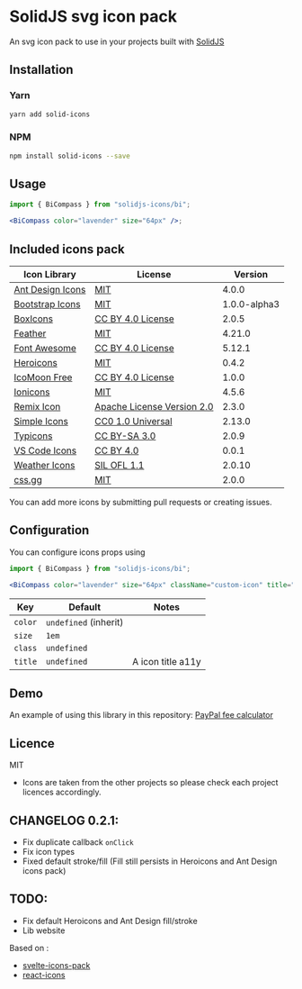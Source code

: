 # SolidJS svg icon pack

An svg icon pack to use in your projects built with [SolidJS](https://solidjs.com)

## Installation

### Yarn

```bash
yarn add solid-icons
```

### NPM

```bash
npm install solid-icons --save
```

## Usage

```jsx
import { BiCompass } from "solidjs-icons/bi";

<BiCompass color="lavender" size="64px" />;
```

## Included icons pack

| Icon Library                                                       | License                                                                 | Version      |
| ------------------------------------------------------------------ | ----------------------------------------------------------------------- | ------------ |
| [Ant Design Icons](https://github.com/ant-design/ant-design-icons) | [MIT](https://opensource.org/licenses/MIT)                              | 4.0.0        |
| [Bootstrap Icons](https://github.com/twbs/icons)                   | [MIT](https://opensource.org/licenses/MIT)                              | 1.0.0-alpha3 |
| [BoxIcons](https://github.com/atisawd/boxicons)                    | [CC BY 4.0 License](https://creativecommons.org/licenses/by/4.0/)       | 2.0.5        |
| [Feather](https://feathericons.com/)                               | [MIT](https://github.com/feathericons/feather/blob/master/LICENSE)      | 4.21.0       |
| [Font Awesome](https://fontawesome.com/)                           | [CC BY 4.0 License](https://creativecommons.org/licenses/by/4.0/)       | 5.12.1       |
| [Heroicons](https://github.com/refactoringui/heroicons)            | [MIT](https://github.com/tailwindlabs/heroicons/blob/master/LICENSE)    | 0.4.2        |
| [IcoMoon Free](https://github.com/Keyamoon/IcoMoon-Free)           | [CC BY 4.0 License](https://creativecommons.org/licenses/by/4.0/)       | 1.0.0        |
| [Ionicons](https://ionicons.com/)                                  | [MIT](https://github.com/ionic-team/ionicons/blob/master/LICENSE)       | 4.5.6        |
| [Remix Icon](https://github.com/Remix-Design/RemixIcon)            | [Apache License Version 2.0](http://www.apache.org/licenses/)           | 2.3.0        |
| [Simple Icons](https://simpleicons.org/)                           | [CC0 1.0 Universal](https://creativecommons.org/publicdomain/zero/1.0/) | 2.13.0       |
| [Typicons](http://s-ings.com/typicons/)                            | [CC BY-SA 3.0](https://creativecommons.org/licenses/by-sa/3.0/)         | 2.0.9        |
| [VS Code Icons](https://github.com/microsoft/vscode-codicons)      | [CC BY 4.0](https://creativecommons.org/licenses/by/4.0/)               | 0.0.1        |
| [Weather Icons](https://erikflowers.github.io/weather-icons/)      | [SIL OFL 1.1](http://scripts.sil.org/OFL)                               | 2.0.10       |
| [css.gg](https://github.com/astrit/css.gg)                         | [MIT](https://opensource.org/licenses/MIT)                              | 2.0.0        |

You can add more icons by submitting pull requests or creating issues.

## Configuration

You can configure icons props using

```jsx
import { BiCompass } from "solidjs-icons/bi";

<BiCompass color="lavender" size="64px" className="custom-icon" title="a11y" />;
```

| Key     | Default               | Notes             |
| ------- | --------------------- | ----------------- |
| `color` | `undefined` (inherit) |                   |
| `size`  | `1em`                 |                   |
| `class` | `undefined`           |                   |
| `title` | `undefined`           | A icon title a11y |

## Demo

An example of using this library in this repository:
[PayPal fee calculator](https://github.com/x64Bits/paypal-fee-solid)

## Licence

MIT

- Icons are taken from the other projects so please check each project licences accordingly.

## CHANGELOG 0.2.1:

- Fix duplicate callback `onClick`
- Fix icon types
- Fixed default stroke/fill (Fill still persists in Heroicons and Ant Design icons pack)

## TODO:

- Fix default Heroicons and Ant Design fill/stroke
- Lib website

Based on :

- [svelte-icons-pack](https://github.com/leshak/svelte-icons-pack)
- [react-icons](https://github.com/react-icons/react-icons)
